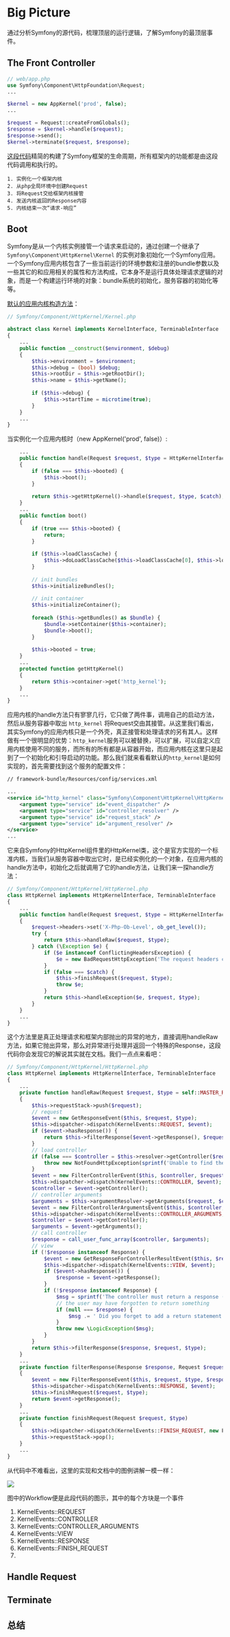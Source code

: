 # Big Picture

通过分析Symfony的源代码，梳理顶层的运行逻辑，了解Symfony的最顶层事件。

## The Front Controller

```php
// web/app.php
use Symfony\Component\HttpFoundation\Request;
...

$kernel = new AppKernel('prod', false);
...

$request = Request::createFromGlobals();
$response = $kernel->handle($request);
$response->send();
$kernel->terminate($request, $response);
```

[这段代码](https://github.com/symfony/symfony-standard/blob/v3.2.1/web/app.php)精简的构建了Symfony框架的生命周期，所有框架内的功能都是由这段代码调用和执行的。

```
1. 实例化一个框架内核
2. 从php全局环境中创建Request
3. 将Request交给框架内核接管
4. 发送内核返回的Response内容
5. 内核结束一次“请求-响应”
```

## Boot

Symfony是从一个内核实例接管一个请求来启动的，通过创建一个继承了 `Symfony\Component\HttpKernel\Kernel` 的实例对象初始化一个Symfony应用。一个Symfony应用内核包含了一些当前运行的环境参数和注册的bundle参数以及一些其它的和应用相关的属性和方法构成，它本身不是运行具体处理请求逻辑的对象，而是一个构建运行环境的对象：bundle系统的初始化，服务容器的初始化等等。

[默认的应用内核构造方法](https://github.com/symfony/symfony/blob/v3.2.1/src/Symfony/Component/HttpKernel/Kernel.php#L71)：

```php
// Symfony/Component/HttpKernel/Kernel.php

abstract class Kernel implements KernelInterface, TerminableInterface
{
    ...
    public function __construct($environment, $debug)
    {
        $this->environment = $environment;
        $this->debug = (bool) $debug;
        $this->rootDir = $this->getRootDir();
        $this->name = $this->getName();
        
        if ($this->debug) {
            $this->startTime = microtime(true);
        }
    }
    ...
}
```

当实例化一个应用内核时（new AppKernel\('prod', false\)）:

```php
    ...
    public function handle(Request $request, $type = HttpKernelInterface::MASTER_REQUEST, $catch = true)
    {
        if (false === $this->booted) {
            $this->boot();
        }
        
        return $this->getHttpKernel()->handle($request, $type, $catch);
    }
    ...
    public function boot()
    {
        if (true === $this->booted) {
            return;
        }
        
        if ($this->loadClassCache) {
            $this->doLoadClassCache($this->loadClassCache[0], $this->loadClassCache[1]);
        }
        
        // init bundles
        $this->initializeBundles();
        
        // init container
        $this->initializeContainer();
        
        foreach ($this->getBundles() as $bundle) {
            $bundle->setContainer($this->container);
            $bundle->boot();
        }
        
        $this->booted = true;
    }
    ...
    protected function getHttpKernel()
    {
        return $this->container->get('http_kernel');
    }
    ...
}
```
应用内核的handle方法只有寥寥几行，它只做了两件事，调用自己的启动方法，然后从服务容器中取出 `http_kernel` 将Request交由其接管。从这里我们看出，其实Symfony的应用内核只是一个外壳，真正接管和处理请求的另有其人。这样做有一个很明显的优势：`http_kernel`服务可以被替换，可以扩展，可以自定义应用内核使用不同的服务，而所有的所有都是从容器开始，而应用内核在这里只是起到了一个初始化和引导启动的功能。那么我们就来看看默认的`http_kernel`是如何实现的，首先需要找到这个服务的配置文件：

```xml
// framework-bundle/Resources/config/services.xml

...
<service id="http_kernel" class="Symfony\Component\HttpKernel\HttpKernel">
    <argument type="service" id="event_dispatcher" />
    <argument type="service" id="controller_resolver" />
    <argument type="service" id="request_stack" />
    <argument type="service" id="argument_resolver" />
</service>
...

```
它来自Symfony的HttpKernel组件里的HttpKernel类，这个是官方实现的一个标准内核，当我们从服务容器中取出它时，是已经实例化的一个对象，在应用内核的handle方法中，初始化之后就调用了它的handle方法，让我们来一探handle方法：

```php
// Symfony/Component/HttpKernel/HttpKernel.php
class HttpKernel implements HttpKernelInterface, TerminableInterface
{
    ...
    public function handle(Request $request, $type = HttpKernelInterface::MASTER_REQUEST, $catch = true)
    {
        $request->headers->set('X-Php-Ob-Level', ob_get_level());
        try {
            return $this->handleRaw($request, $type);
        } catch (\Exception $e) {
            if ($e instanceof ConflictingHeadersException) {
                $e = new BadRequestHttpException('The request headers contain conflicting information regarding the origin of this request.', $e);
            }
            if (false === $catch) {
                $this->finishRequest($request, $type);
                throw $e;
            }
            return $this->handleException($e, $request, $type);
        }
    }
    ...
}
```

这个方法里是真正处理请求和框架内部抛出的异常的地方，直接调用handleRaw方法，如果它抛出异常，那么对异常进行处理并返回一个特殊的Response，这段代码你会发现它的解说其实就在文档。我们一点点来看吧：

```php
// Symfony/Component/HttpKernel/HttpKernel.php
class HttpKernel implements HttpKernelInterface, TerminableInterface
{
    ...
    private function handleRaw(Request $request, $type = self::MASTER_REQUEST)
    {
        $this->requestStack->push($request);
        // request
        $event = new GetResponseEvent($this, $request, $type);
        $this->dispatcher->dispatch(KernelEvents::REQUEST, $event);
        if ($event->hasResponse()) {
            return $this->filterResponse($event->getResponse(), $request, $type);
        }
        // load controller
        if (false === $controller = $this->resolver->getController($request)) {
            throw new NotFoundHttpException(sprintf('Unable to find the controller for path "%s". The route is wrongly configured.', $request->getPathInfo()));
        }
        $event = new FilterControllerEvent($this, $controller, $request, $type);
        $this->dispatcher->dispatch(KernelEvents::CONTROLLER, $event);
        $controller = $event->getController();
        // controller arguments
        $arguments = $this->argumentResolver->getArguments($request, $controller);
        $event = new FilterControllerArgumentsEvent($this, $controller, $arguments, $request, $type);
        $this->dispatcher->dispatch(KernelEvents::CONTROLLER_ARGUMENTS, $event);
        $controller = $event->getController();
        $arguments = $event->getArguments();
        // call controller
        $response = call_user_func_array($controller, $arguments);
        // view
        if (!$response instanceof Response) {
            $event = new GetResponseForControllerResultEvent($this, $request, $type, $response);
            $this->dispatcher->dispatch(KernelEvents::VIEW, $event);
            if ($event->hasResponse()) {
                $response = $event->getResponse();
            }
            if (!$response instanceof Response) {
                $msg = sprintf('The controller must return a response (%s given).', $this->varToString($response));
                // the user may have forgotten to return something
                if (null === $response) {
                    $msg .= ' Did you forget to add a return statement somewhere in your controller?';
                }
                throw new \LogicException($msg);
            }
        }
        return $this->filterResponse($response, $request, $type);
    }
    ...
    private function filterResponse(Response $response, Request $request, $type)
    {
        $event = new FilterResponseEvent($this, $request, $type, $response);
        $this->dispatcher->dispatch(KernelEvents::RESPONSE, $event);
        $this->finishRequest($request, $type);
        return $event->getResponse();
    }
    ...
    private function finishRequest(Request $request, $type)
    {
        $this->dispatcher->dispatch(KernelEvents::FINISH_REQUEST, new FinishRequestEvent($this, $request, $type));
        $this->requestStack->pop();
    }
    ...
}
```

从代码中不难看出，这里的实现和文档中的图例讲解一模一样：

![](/assets/01-workflow.png)

图中的Workflow便是此段代码的图示，其中的每个方块是一个事件

1. KernelEvents::REQUEST
2. KernelEvents::CONTROLLER
3. KernelEvents::CONTROLLER_ARGUMENTS
4. KernelEvents::VIEW
5. KernelEvents::RESPONSE
6. KernelEvents::FINISH_REQUEST
7. 


## Handle Request

## Terminate

## 总结



